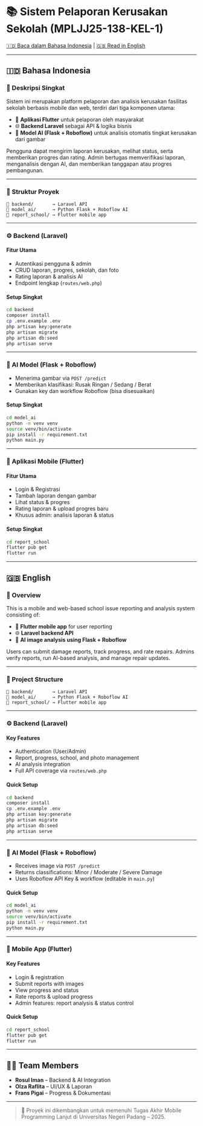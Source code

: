 
# 📚 Sistem Pelaporan Kerusakan Sekolah (MPLJJ25-138-KEL-1)

[🇮🇩 Baca dalam Bahasa Indonesia](#bahasa-indonesia) | [🇬🇧 Read in English](#english)

---

## 🇮🇩 Bahasa Indonesia

### 📝 Deskripsi Singkat

Sistem ini merupakan platform pelaporan dan analisis kerusakan fasilitas sekolah berbasis mobile dan web, terdiri dari tiga komponen utama:

- 📱 **Aplikasi Flutter** untuk pelaporan oleh masyarakat
- 🌐 **Backend Laravel** sebagai API & logika bisnis
- 🧠 **Model AI (Flask + Roboflow)** untuk analisis otomatis tingkat kerusakan dari gambar

Pengguna dapat mengirim laporan kerusakan, melihat status, serta memberikan progres dan rating. Admin bertugas memverifikasi laporan, menganalisis dengan AI, dan memberikan tanggapan atau progres pembangunan.

---

### 🧱 Struktur Proyek

```
📁 backend/       → Laravel API
📁 model_ai/      → Python Flask + Roboflow AI
📁 report_school/ → Flutter mobile app
```

---

### ⚙️ Backend (Laravel)

#### Fitur Utama
- Autentikasi pengguna & admin
- CRUD laporan, progres, sekolah, dan foto
- Rating laporan & analisis AI
- Endpoint lengkap (`routes/web.php`)

#### Setup Singkat
```bash
cd backend
composer install
cp .env.example .env
php artisan key:generate
php artisan migrate
php artisan db:seed
php artisan serve
```

---

### 🤖 AI Model (Flask + Roboflow)
- Menerima gambar via `POST /predict`
- Memberikan klasifikasi: Rusak Ringan / Sedang / Berat
- Gunakan key dan workflow Roboflow (bisa disesuaikan)

#### Setup Singkat
```bash
cd model_ai
python -m venv venv
source venv/bin/activate
pip install -r requirement.txt
python main.py
```

---

### 📱 Aplikasi Mobile (Flutter)

#### Fitur Utama
- Login & Registrasi
- Tambah laporan dengan gambar
- Lihat status & progres
- Rating laporan & upload progres baru
- Khusus admin: analisis laporan & status

#### Setup Singkat
```bash
cd report_school
flutter pub get
flutter run
```

---

## 🇬🇧 English

### 📝 Overview

This is a mobile and web-based school issue reporting and analysis system consisting of:

- 📱 **Flutter mobile app** for user reporting
- 🌐 **Laravel backend API**
- 🧠 **AI image analysis using Flask + Roboflow**

Users can submit damage reports, track progress, and rate repairs. Admins verify reports, run AI-based analysis, and manage repair updates.

---

### 🧱 Project Structure

```
📁 backend/       → Laravel API
📁 model_ai/      → Python Flask + Roboflow AI
📁 report_school/ → Flutter mobile app
```

---

### ⚙️ Backend (Laravel)

#### Key Features
- Authentication (User/Admin)
- Report, progress, school, and photo management
- AI analysis integration
- Full API coverage via `routes/web.php`

#### Quick Setup
```bash
cd backend
composer install
cp .env.example .env
php artisan key:generate
php artisan migrate
php artisan db:seed
php artisan serve
```

---

### 🤖 AI Model (Flask + Roboflow)

- Receives image via `POST /predict`
- Returns classifications: Minor / Moderate / Severe Damage
- Uses Roboflow API Key & workflow (editable in `main.py`)

#### Quick Setup
```bash
cd model_ai
python -m venv venv
source venv/bin/activate
pip install -r requirement.txt
python main.py
```

---

### 📱 Mobile App (Flutter)

#### Key Features
- Login & registration
- Submit reports with images
- View progress and status
- Rate reports & upload progress
- Admin features: report analysis & status control

#### Quick Setup
```bash
cd report_school
flutter pub get
flutter run
```

---

## 👨‍💻 Team Members

- **Rosul Iman** – Backend & AI Integration  
- **Olza Raflita** – UI/UX & Laporan  
- **Frans Pigai** – Progress & Dokumentasi

---

> 🎯 Proyek ini dikembangkan untuk memenuhi Tugas Akhir Mobile Programming Lanjut di Universitas Negeri Padang – 2025.
